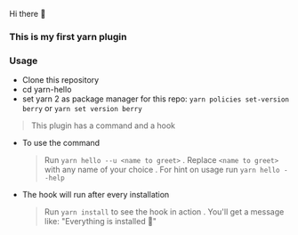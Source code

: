 Hi there 👋
### This is my first yarn plugin

### Usage
- Clone this repository
- cd yarn-hello
- set yarn 2 as package manager for this repo: `yarn policies set-version berry` or `yarn set version berry`

> This plugin has a command and a hook
- To use the command
  > Run `yarn hello --u <name to greet>` .
  >Replace `<name to greet>` with any name of your choice .
  >For hint on usage run `yarn hello --help`
- The hook will run after every installation
  > Run `yarn install` to see the hook in action .
  >You'll get a message like: "Everything is installed 🎉"
